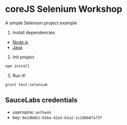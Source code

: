 coreJS Selenium Workshop
=================

A simple Selenium project example


1. Install dependencies
  * [Node.js](http://nodejs.org/)
  * [Java](http://www.oracle.com/technetwork/java/javase/downloads/index.html)
2. Init project
  ```bash
  npm install
  ```
3. Run it!
  ```bash
  grunt test:selenium
  ```


## SauceLabs credentials

* username: `anthanh`
* key: `6e1dbbb1-01ba-42a3-b1a2-1c2d6b8fa73f`
